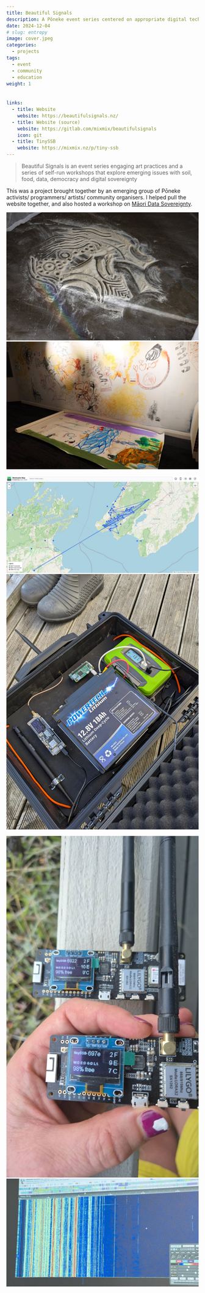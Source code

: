 ```yaml
---
title: Beautiful Signals
description: A Pōneke event series centered on appropriate digital tech.
date: 2024-12-04
# slug: entropy
image: cover.jpeg
categories:
  - projects
tags:
  - event
  - community
  - education
weight: 1


links:
  - title: Website
    website: https://beautifulsignals.nz/
  - title: Website (source)
    website: https://gitlab.com/mixmix/beautifulsignals
    icon: git
  - title: TinySSB
    website: https://mixmix.nz/p/tiny-ssb
---
```


> Beautiful Signals is an event series engaging art practices and a series of
> self-run workshops that explore emerging issues with soil, food, data,
> democracy and digital sovereignty

This was a project brought together by an emerging group of Pōneke activists/
programmers/ artists/ community organisers. I helped pull the website together,
and also hosted a workshop on [Māori Data
Sovereignty](https://beautifulsignals.nz/workshops/maori_data_sovereignty/).


![Digital Rangoli v3, by Amul Topiwal](mandala.jpeg)
![Collaborative art, guided by Tanya Ruka](art-tanya.jpeg)

![From: "Commuinications in an emergency"](meshtastic.jpeg)
![Resilient Meshtastic node](meshtastic-node.jpeg)

![Shout out to Tiny-SSB](tiny-ssb.jpeg)
![From: "Signals of life: messages from earth and beyond"](seti.jpeg)

